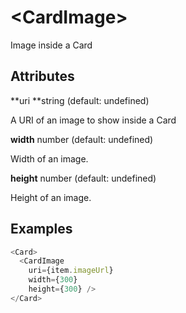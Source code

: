 # &lt;CardImage&gt;

Image inside a Card

## Attributes

**uri **string \(default: undefined\)

A URI of an image to show inside a Card

**width** number \(default: undefined\)

Width of an image.

**height** number \(default: undefined\)

Height of an image.

## Examples

```js
<Card>
  <CardImage
    uri={item.imageUrl}
    width={300}
    height={300} />
</Card>
```



